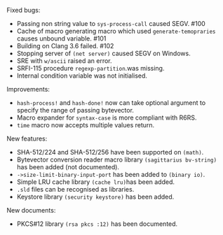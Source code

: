 Fixed bugs:

- Passing non string value to `sys-process-call` caused SEGV. #100
- Cache of macro generating macro which used `generate-temopraries` causes unbound variable. #101
- Building on Clang 3.6 failed. #102
- Stopping server of `(net server)` caused SEGV on Windows.
- SRE with `w/ascii` raised an error.
- SRFI-115 procedure `regexp-partition`.was missing.
- Internal condition variable was not initialised.

Improvements:

- `hash-process!` and `hash-done!` now can take optional argument to specify the range of passing bytevector.
- Macro expander for `syntax-case` is more compliant with R6RS.
- `time` macro now accepts multiple values return.

New features:

- SHA-512/224 and SHA-512/256 have been supported on `(math)`.
- Bytevector conversion reader macro library `(sagittarius bv-string)` has been added (not documented).
- `->size-limit-binary-input-port` has been added to `(binary io)`.
- Simple LRU cache library `(cache lru)`has been added.
- `.sld` files can be recognised as libraries.
- Keystore library `(security keystore)` has been added.

New documents:

- PKCS#12 library `(rsa pkcs :12)` has been documented.